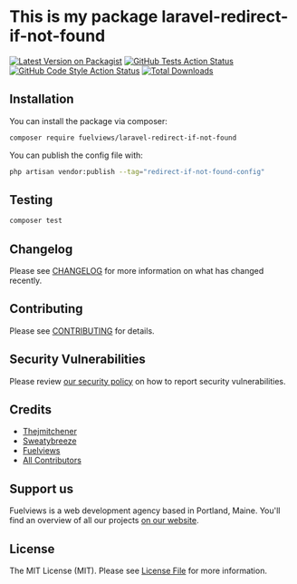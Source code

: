 # This is my package laravel-redirect-if-not-found

[![Latest Version on Packagist](https://img.shields.io/packagist/v/fuelviews/laravel-redirect-if-not-found.svg?style=flat-square)](https://packagist.org/packages/fuelviews/laravel-redirect-if-not-found)
[![GitHub Tests Action Status](https://img.shields.io/github/actions/workflow/status/fuelviews/laravel-redirect-if-not-found/run-tests.yml?label=tests&style=flat-square)](https://github.com/fuelviews/laravel-redirect-if-not-found/actions/workflows/run-tests.yml)
[![GitHub Code Style Action Status](https://img.shields.io/github/actions/workflow/status/fuelviews/laravel-redirect-if-not-found/fix-php-code-style-issues.yml?branch=main&label=code%20style&style=flat-square)](https://github.com/fuelviews/laravel-redirect-if-not-found/actions?query=workflow%3A"Fix+PHP+code+style+issues"+branch%3Amain)
[![Total Downloads](https://img.shields.io/packagist/dt/fuelviews/laravel-redirect-if-not-found.svg?style=flat-square)](https://packagist.org/packages/fuelviews/laravel-redirect-if-not-found)

## Installation

You can install the package via composer:

```bash
composer require fuelviews/laravel-redirect-if-not-found
```

You can publish the config file with:

```bash
php artisan vendor:publish --tag="redirect-if-not-found-config"
```

## Testing

```bash
composer test
```

## Changelog

Please see [CHANGELOG](CHANGELOG.md) for more information on what has changed recently.

## Contributing

Please see [CONTRIBUTING](CONTRIBUTING.md) for details.

## Security Vulnerabilities

Please review [our security policy](../../security/policy) on how to report security vulnerabilities.

## Credits

- [Thejmitchener](https://github.com/thejmitchener)
- [Sweatybreeze](https://github.com/sweatybreeze)
- [Fuelviews](https://github.com/fuelviews)
- [All Contributors](../../contributors)

## Support us

Fuelviews is a web development agency based in Portland, Maine. You'll find an overview of all our projects [on our website](https://fuelviews.com).

## License

The MIT License (MIT). Please see [License File](LICENSE.md) for more information.
